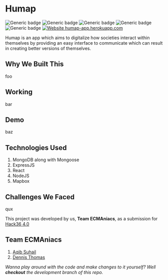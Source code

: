# Humap
![Generic badge](https://img.shields.io/badge/version-1.69-brightgreen.svg)
![Generic badge](https://img.shields.io/badge/optimised-0%25-critical.svg)
![Generic badge](https://img.shields.io/badge/built%20with-love-important.svg)
![Generic badge](https://img.shields.io/badge/built%20by-code%20babes-ff69b4.svg)
![Generic badge](https://img.shields.io/badge/designed%20in-ms%20paint-blueviolet.svg)
[![Website humap-app.herokuapp.com](https://img.shields.io/website-up-down-green-red/https/humap-app.herokuapp.com.svg)](https://humap-app.herokuapp.com/)

Humap is an app which aims to digitalize how societies interact within themselves by providing an easy interface to communicate which can result in creating better versions of themselves.

## Why We Built This
foo

## Working
bar

## Demo
baz

## Technologies Used
1. MongoDB along with Mongoose
2. ExpressJS
3. React
4. NodeJS
5. Mapbox

## Challenges We Faced
qux

This project was developed by us, **Team ECMAniacs**, as a submission for [Hack36 4.0](https://www.hack36.com/)

## Team ECMAniacs
1. [Aqib Suhail](https://github.com/geeqib23)
2. [Dennis Thomas](https://github.com/DNA5769)
   
*Wanna play around with the code and make changes to it yourself? Well **checkout** the development branch of this repo.*